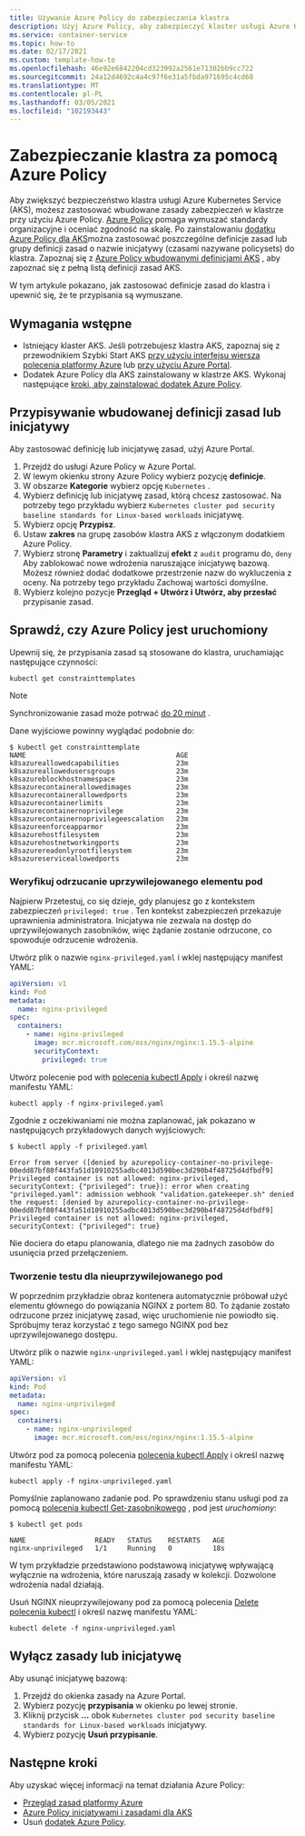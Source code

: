 ```yaml
---
title: Używanie Azure Policy do zabezpieczania klastra
description: Użyj Azure Policy, aby zabezpieczyć klaster usługi Azure Kubernetes Service (AKS).
ms.service: container-service
ms.topic: how-to
ms.date: 02/17/2021
ms.custom: template-how-to
ms.openlocfilehash: 46e92e6842204cd323992a2561e71302bb9cc722
ms.sourcegitcommit: 24a12d4692c4a4c97f6e31a5fbda971695c4cd68
ms.translationtype: MT
ms.contentlocale: pl-PL
ms.lasthandoff: 03/05/2021
ms.locfileid: "102193443"
---
```

# <a name="secure-your-cluster-with-azure-policy"></a>Zabezpieczanie klastra za pomocą Azure Policy

Aby zwiększyć bezpieczeństwo klastra usługi Azure Kubernetes Service (AKS), możesz zastosować wbudowane zasady zabezpieczeń w klastrze przy użyciu Azure Policy. [Azure Policy][azure-policy] pomaga wymuszać standardy organizacyjne i oceniać zgodność na skalę. Po zainstalowaniu [dodatku Azure Policy dla AKS][kubernetes-policy-reference]można zastosować poszczególne definicje zasad lub grupy definicji zasad o nazwie inicjatywy (czasami nazywane policysets) do klastra. Zapoznaj się z [Azure Policy wbudowanymi definicjami AKS][aks-policies] , aby zapoznać się z pełną listą definicji zasad AKS.

W tym artykule pokazano, jak zastosować definicje zasad do klastra i upewnić się, że te przypisania są wymuszane.

## <a name="prerequisites"></a>Wymagania wstępne

- Istniejący klaster AKS. Jeśli potrzebujesz klastra AKS, zapoznaj się z przewodnikiem Szybki Start AKS [przy użyciu interfejsu wiersza polecenia platformy Azure][aks-quickstart-cli] lub [przy użyciu Azure Portal][aks-quickstart-portal].
- Dodatek Azure Policy dla AKS zainstalowany w klastrze AKS. Wykonaj następujące [kroki, aby zainstalować dodatek Azure Policy][azure-policy-addon].

## <a name="assign-a-built-in-policy-definition-or-initiative"></a>Przypisywanie wbudowanej definicji zasad lub inicjatywy

Aby zastosować definicję lub inicjatywę zasad, użyj Azure Portal.

1. Przejdź do usługi Azure Policy w Azure Portal.
1. W lewym okienku strony Azure Policy wybierz pozycję **definicje**.
1. W obszarze **Kategorie** wybierz opcję `Kubernetes` .
1. Wybierz definicję lub inicjatywę zasad, którą chcesz zastosować. Na potrzeby tego przykładu wybierz `Kubernetes cluster pod security baseline standards for Linux-based workloads` inicjatywę.
1. Wybierz opcję **Przypisz**.
1. Ustaw **zakres** na grupę zasobów klastra AKS z włączonym dodatkiem Azure Policy.
1. Wybierz stronę **Parametry** i zaktualizuj **efekt** z `audit` programu do, `deny` Aby zablokować nowe wdrożenia naruszające inicjatywę bazową. Możesz również dodać dodatkowe przestrzenie nazw do wykluczenia z oceny. Na potrzeby tego przykładu Zachowaj wartości domyślne.
1. Wybierz kolejno pozycje **Przegląd + Utwórz i** **Utwórz, aby przesłać** przypisanie zasad.

## <a name="validate-a-azure-policy-is-running"></a>Sprawdź, czy Azure Policy jest uruchomiony

Upewnij się, że przypisania zasad są stosowane do klastra, uruchamiając następujące czynności:

```azurecli-interactive
kubectl get constrainttemplates
```

> [!NOTE]
> Synchronizowanie zasad może potrwać [do 20 minut][azure-policy-assign-policy] .

Dane wyjściowe powinny wyglądać podobnie do:

```console
$ kubectl get constrainttemplate
NAME                                     AGE
k8sazureallowedcapabilities              23m
k8sazureallowedusersgroups               23m
k8sazureblockhostnamespace               23m
k8sazurecontainerallowedimages           23m
k8sazurecontainerallowedports            23m
k8sazurecontainerlimits                  23m
k8sazurecontainernoprivilege             23m
k8sazurecontainernoprivilegeescalation   23m
k8sazureenforceapparmor                  23m
k8sazurehostfilesystem                   23m
k8sazurehostnetworkingports              23m
k8sazurereadonlyrootfilesystem           23m
k8sazureserviceallowedports              23m
```

### <a name="validate-rejection-of-a-privileged-pod"></a>Weryfikuj odrzucanie uprzywilejowanego elementu pod

Najpierw Przetestuj, co się dzieje, gdy planujesz go z kontekstem zabezpieczeń `privileged: true` . Ten kontekst zabezpieczeń przekazuje uprawnienia administratora. Inicjatywa nie zezwala na dostęp do uprzywilejowanych zasobników, więc żądanie zostanie odrzucone, co spowoduje odrzucenie wdrożenia.

Utwórz plik o nazwie `nginx-privileged.yaml` i wklej następujący manifest YAML:

```yaml
apiVersion: v1
kind: Pod
metadata:
  name: nginx-privileged
spec:
  containers:
    - name: nginx-privileged
      image: mcr.microsoft.com/oss/nginx/nginx:1.15.5-alpine
      securityContext:
        privileged: true
```

Utwórz polecenie pod with [polecenia kubectl Apply][kubectl-apply] i określ nazwę manifestu YAML:

```console
kubectl apply -f nginx-privileged.yaml
```

Zgodnie z oczekiwaniami nie można zaplanować, jak pokazano w następujących przykładowych danych wyjściowych:

```console
$ kubectl apply -f privileged.yaml

Error from server ([denied by azurepolicy-container-no-privilege-00edd87bf80f443fa51d10910255adbc4013d590bec3d290b4f48725d4dfbdf9] Privileged container is not allowed: nginx-privileged, securityContext: {"privileged": true}): error when creating "privileged.yaml": admission webhook "validation.gatekeeper.sh" denied the request: [denied by azurepolicy-container-no-privilege-00edd87bf80f443fa51d10910255adbc4013d590bec3d290b4f48725d4dfbdf9] Privileged container is not allowed: nginx-privileged, securityContext: {"privileged": true}
```

Nie dociera do etapu planowania, dlatego nie ma żadnych zasobów do usunięcia przed przełączeniem.

### <a name="test-creation-of-an-unprivileged-pod"></a>Tworzenie testu dla nieuprzywilejowanego pod

W poprzednim przykładzie obraz kontenera automatycznie próbował użyć elementu głównego do powiązania NGINX z portem 80. To żądanie zostało odrzucone przez inicjatywę zasad, więc uruchomienie nie powiodło się. Spróbujmy teraz korzystać z tego samego NGINX pod bez uprzywilejowanego dostępu.

Utwórz plik o nazwie `nginx-unprivileged.yaml` i wklej następujący manifest YAML:

```yaml
apiVersion: v1
kind: Pod
metadata:
  name: nginx-unprivileged
spec:
  containers:
    - name: nginx-unprivileged
      image: mcr.microsoft.com/oss/nginx/nginx:1.15.5-alpine
```

Utwórz pod za pomocą polecenia [polecenia kubectl Apply][kubectl-apply] i określ nazwę manifestu YAML:

```console
kubectl apply -f nginx-unprivileged.yaml
```

Pomyślnie zaplanowano zadanie pod. Po sprawdzeniu stanu usługi pod za pomocą [polecenia kubectl Get-zasobnikowego][kubectl-get] , pod jest *uruchomiony*:

```console
$ kubectl get pods

NAME                 READY   STATUS    RESTARTS   AGE
nginx-unprivileged   1/1     Running   0          18s
```

W tym przykładzie przedstawiono podstawową inicjatywę wpływającą wyłącznie na wdrożenia, które naruszają zasady w kolekcji. Dozwolone wdrożenia nadal działają.

Usuń NGINX nieuprzywilejowany pod za pomocą polecenia [Delete polecenia kubectl][kubectl-delete] i określ nazwę manifestu YAML:

```console
kubectl delete -f nginx-unprivileged.yaml
```

## <a name="disable-a-policy-or-initiative"></a>Wyłącz zasady lub inicjatywę

Aby usunąć inicjatywę bazową:

1. Przejdź do okienka zasady na Azure Portal.
1. Wybierz pozycję **przypisania** w okienku po lewej stronie.
1. Kliknij przycisk **...** obok `Kubernetes cluster pod security baseline standards for Linux-based workloads` inicjatywy.
1. Wybierz pozycję **Usuń przypisanie**.

## <a name="next-steps"></a>Następne kroki

Aby uzyskać więcej informacji na temat działania Azure Policy:

- [Przegląd zasad platformy Azure][azure-policy]
- [Azure Policy inicjatywami i zasadami dla AKS][aks-policies]
- Usuń [dodatek Azure Policy][azure-policy-addon-remove].

<!-- LINKS - external -->
[kubectl-apply]: https://kubernetes.io/docs/reference/generated/kubectl/kubectl-commands#apply
[kubectl-delete]: https://kubernetes.io/docs/reference/generated/kubectl/kubectl-commands#delete
[kubectl-get]: https://kubernetes.io/docs/reference/generated/kubectl/kubectl-commands#get
[kubectl-create]: https://kubernetes.io/docs/reference/generated/kubectl/kubectl-commands#create
[kubectl-describe]: https://kubernetes.io/docs/reference/generated/kubectl/kubectl-commands#describe
[kubectl-logs]: https://kubernetes.io/docs/reference/generated/kubectl/kubectl-commands#logs

<!-- LINKS - internal -->
[aks-policies]: policy-reference.md
[aks-quickstart-cli]: kubernetes-walkthrough.md
[aks-quickstart-portal]: kubernetes-walkthrough-portal.md
[azure-policy]: ../governance/policy/overview.md
[azure-policy-addon]: ../governance/policy/concepts/policy-for-kubernetes.md#install-azure-policy-add-on-for-aks
[azure-policy-addon-remove]: ../governance/policy/concepts/policy-for-kubernetes.md#remove-the-add-on-from-aks
[azure-policy-assign-policy]: ../governance/policy/concepts/policy-for-kubernetes.md#assign-a-built-in-policy-definition
[az-aks-get-credentials]: /cli/azure/aks#az-aks-get-credentials
[kubernetes-policy-reference]: ../governance/policy/concepts/policy-for-kubernetes.md
